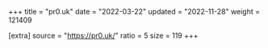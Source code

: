 +++
title = "pr0.uk"
date = "2022-03-22"
updated = "2022-11-28"
weight = 121409

[extra]
source = "https://pr0.uk/"
ratio = 5
size = 119
+++
